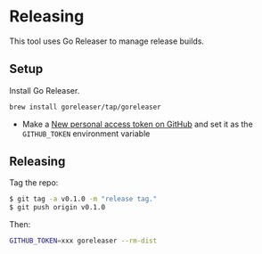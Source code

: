 # Releasing

This tool uses Go Releaser to manage release builds.

## Setup

Install Go Releaser.

```bash
brew install goreleaser/tap/goreleaser
```

* Make a [New personal access token on GitHub](https://github.com/settings/tokens/new) and set it as the `GITHUB_TOKEN` environment variable

## Releasing

Tag the repo:

```bash
$ git tag -a v0.1.0 -m "release tag."
$ git push origin v0.1.0
```

Then:

```bash
GITHUB_TOKEN=xxx goreleaser --rm-dist
```
